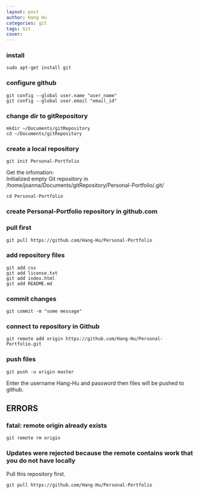 ```yaml
---
layout: post
author: Hang Hu
categories: git
tags: Git 
cover: 
---
```


### install

```
sudo apt-get install git
```
### configure github

```
git config --global user.name "user_name"
git config --global user.email "email_id"
```
### change dir to gitRepository

```
mkdir ~/Documents/gitRepository
cd ~/Documents/gitRepository
```
### create a local repository

```
git init Personal-Portfolio
```
Get the infomation:  
Initialized empty Git repository in /home/joanna/Documents/gitRepository/Personal-Portfolio/.git/
```
cd Personal-Portfolio
```
### create Personal-Portfolio repository in github.com

### pull first

```
git pull https://github.com/Hang-Hu/Personal-Portfolio
```
### add repository files

```
git add css
git add license.txt
git add index.html
git add README.md
```
### commit changes

```
git commit -m "some message"
```
### connect to repository in Github

```
git remote add origin https://github.com/Hang-Hu/Personal-Portfolio.git
```
### push files

```
git push -u origin master
```
Enter the username Hang-Hu and password then files will be pushed to github.

## ERRORS

### fatal: remote origin already exists

```
git remote rm origin
```
### Updates were rejected because the remote contains work that you do not have locally

Pull this repository first.
```
git pull https://github.com/Hang-Hu/Personal-Portfolio
```


